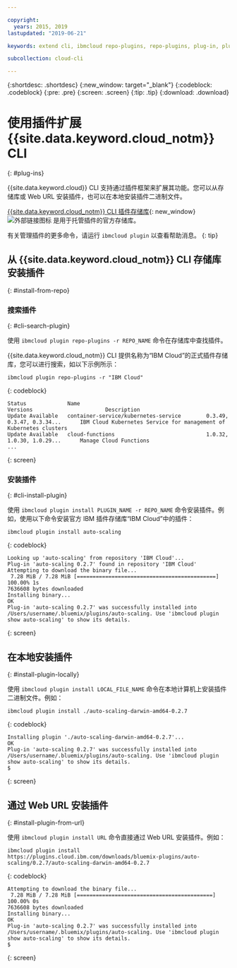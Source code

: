 ```yaml
---

copyright:
  years: 2015, 2019
lastupdated: "2019-06-21"

keywords: extend cli, ibmcloud repo-plugins, repo-plugins, plug-in, plugin, ibmcloud cli, ibmcloud, ibmcloud dev, cli, command line, command-line, developer tools, plugin install

subcollection: cloud-cli

---
```


{:shortdesc: .shortdesc}
{:new_window: target="_blank"}
{:codeblock: .codeblock}
{:pre: .pre}
{:screen: .screen}
{:tip: .tip}
{:download: .download}

# 使用插件扩展 {{site.data.keyword.cloud_notm}} CLI
{: #plug-ins}

{{site.data.keyword.cloud}} CLI 支持通过插件框架来扩展其功能。您可以从存储库或 Web URL 安装插件，也可以在本地安装插件二进制文件。

[{{site.data.keyword.cloud_notm}} CLI 插件存储库](https://plugins.cloud.ibm.com/ui/repository.html){: new_window} ![外部链接图标](../../../icons/launch-glyph.svg) 是用于托管插件的官方存储库。

有关管理插件的更多命令，请运行 `ibmcloud plugin` 以查看帮助消息。
{: tip}

## 从 {{site.data.keyword.cloud_notm}} CLI 存储库安装插件
{: #install-from-repo}

### 搜索插件
{: #cli-search-plugin}

使用 `ibmcloud plugin repo-plugins -r REPO_NAME` 命令在存储库中查找插件。

{{site.data.keyword.cloud_notm}} CLI 提供名称为“IBM Cloud”的正式插件存储库，您可以进行搜索，如以下示例所示：
```
ibmcloud plugin repo-plugins -r "IBM Cloud"
```
{: codeblock}

```
Status             Name                                        Versions                       Description   
Update Available   container-service/kubernetes-service        0.3.49, 0.3.47, 0.3.34...      IBM Cloud Kubernetes Service for management of Kubernetes clusters   
Update Available   cloud-functions                             1.0.32, 1.0.30, 1.0.29...      Manage Cloud Functions 
...
```
{: screen}

### 安装插件
{: #cli-install-plugin}

使用 `ibmcloud plugin install PLUGIN_NAME -r REPO_NAME` 命令安装插件。例如，使用以下命令安装官方 IBM 插件存储库“IBM Cloud”中的插件：
```
ibmcloud plugin install auto-scaling
```
{: codeblock}

```
Looking up 'auto-scaling' from repository 'IBM Cloud'...
Plug-in 'auto-scaling 0.2.7' found in repository 'IBM Cloud'
Attempting to download the binary file...
 7.28 MiB / 7.28 MiB [============================================] 100.00% 1s
7636608 bytes downloaded
Installing binary...
OK
Plug-in 'auto-scaling 0.2.7' was successfully installed into /Users/username/.bluemix/plugins/auto-scaling. Use 'ibmcloud plugin show auto-scaling' to show its details.
```
{: screen}

## 在本地安装插件
{: #install-plugin-locally}

使用 `ibmcloud plugin install LOCAL_FILE_NAME` 命令在本地计算机上安装插件二进制文件。例如：
```
ibmcloud plugin install ./auto-scaling-darwin-amd64-0.2.7
```
{: codeblock}

```
Installing plugin './auto-scaling-darwin-amd64-0.2.7'...
OK
Plug-in 'auto-scaling 0.2.7' was successfully installed into /Users/username/.bluemix/plugins/auto-scaling. Use 'ibmcloud plugin show auto-scaling' to show its details.
$
```
{: screen}

## 通过 Web URL 安装插件
{: #install-plugin-from-url}

使用 `ibmcloud plugin install URL` 命令直接通过 Web URL 安装插件。例如：
```
ibmcloud plugin install https://plugins.cloud.ibm.com/downloads/bluemix-plugins/auto-scaling/0.2.7/auto-scaling-darwin-amd64-0.2.7
```
{: codeblock}

```
Attempting to download the binary file...
 7.28 MiB / 7.28 MiB [===========================================] 100.00% 0s
7636608 bytes downloaded
Installing binary...
OK
Plug-in 'auto-scaling 0.2.7' was successfully installed into /Users/username/.bluemix/plugins/auto-scaling. Use 'ibmcloud plugin show auto-scaling' to show its details.
$
```
{: screen}
